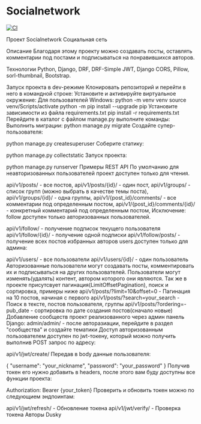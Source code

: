 # Socialnetwork

[![CI](https://github.com/yandex-praktikum/socialnetwork/actions/workflows/python-app.yml/badge.svg?branch=master)](https://github.com/yandex-praktikum/socialnetwork/actions/workflows/python-app.yml)

Проект Socialnetwork
Социальная сеть

Описание
Благодаря этому проекту можно создавать посты, оставлять комментарии под постами и подписываться на понравившихся авторов.

Технологии
Python, Django, DRF, DRF-Simple JWT, Django CORS, Pillow, sorl-thumbnail, Bootstrap.

Запуск проекта в dev-режиме
Клонировать репозиторий и перейти в него в командной строке:
Установите и активируйте виртуальное окружение:
Для пользователей Windows:
python -m venv venv
source venv/Scripts/activate
python -m pip install --upgrade pip
Установите зависимости из файла requirements.txt
pip install -r requirements.txt
Перейдите в каталог с файлом manage.py выполните команды: Выполнить миграции:
python manage.py migrate
Создайте супер-пользователя:

python manage.py createsuperuser
Соберите статику:

python manage.py collectstatic
Запуск проекта:

python manage.py runserver
Примеры REST API
По умолчанию для неавторизованных пользователей проект доступен только для чтения.

api/v1/posts/ - все постов,
api/v1/posts/{id}/ - один пост,
api/v1/groups/ - список групп (можно выбрать в качестве темы поста),
api/v1/groups/{id}/ - одна группы,
api/v1/{post_id}/comments/ - все комментарии под определенным постом,
api/v1/{post_id}/comments/{id}/ - конкретный комментарий под определенным постом,
Исключение: follow доступен только авторизованных пользователей.

api/v1/follow/ - получение подписок текущего пользователя
api/v1/follow/{id}/ - получение одной подписки
api/v1/follow/posts/ - получение всех постов избранных авторов
users доступен только для админа:

api/v1/users/ - все пользователи
api/v1/users/{id}/ - один пользователь
Авторизованные пользователи могут создавать посты, комментировать их и подписываться на других пользователей.
Пользователи могут изменять(удалять) контент, автором которого они являются. Так же в проекте присутсвует пагинация(LimitOffsetPagination), поиск и сортировка, примеры ниже
api/v1/posts/?limit=10&offset=0 - Пагинация на 10 постов, начиная с первого
api/v1/posts/?search=your_search - Поиск в тексте, постов пользователя, группы
api/v1/posts/?ordering=-pub_date - сортировка по дате создания постов(сначало новые)
Добавление сообществ проект реализованного через админ панель Django:
admin/admin/ - после авторазиации, перейдите в раздел "сообщества" и создайте тематики
Доступ авторизованным пользователем доступен по jwt-токену, который можно получить выполнив POST запрос по адресу:

api/v1/jwt/create/
Передав в body данные пользователя:

{
"username": "your_nickname",
"password": "your_password"
}
Получив токен его нужно добавить в headers, после этого вам буду доступны все функции проекта:

Authorization: Bearer {your_token}
Проверить и обновить токен можно по следующием эндпоинтам:

api/v1/jwt/refresh/ - Обновление токена
api/v1/jwt/verify/ - Проверка токена
Авторы
Dusky

